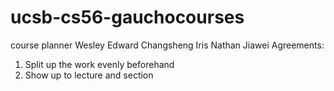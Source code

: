 
# ucsb-cs56-gauchocourses
course planner
 Wesley
Edward
Changsheng
Iris
Nathan
Jiawei
 Agreements: 
1. Split up the work evenly beforehand
2. Show up to lecture and section
